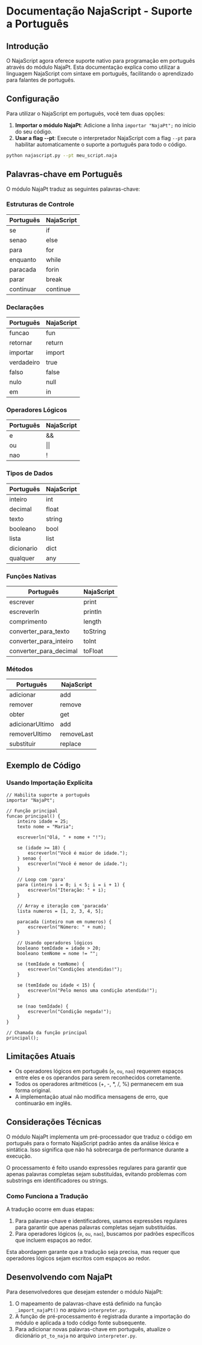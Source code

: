 # Documentação NajaScript - Suporte a Português

## Introdução

O NajaScript agora oferece suporte nativo para programação em português através do módulo NajaPt. Esta documentação explica como utilizar a linguagem NajaScript com sintaxe em português, facilitando o aprendizado para falantes de português.

## Configuração

Para utilizar o NajaScript em português, você tem duas opções:

1. **Importar o módulo NajaPt**: Adicione a linha `importar "NajaPt";` no início do seu código.
2. **Usar a flag --pt**: Execute o interpretador NajaScript com a flag `--pt` para habilitar automaticamente o suporte a português para todo o código.

```bash
python najascript.py --pt meu_script.naja
```

## Palavras-chave em Português

O módulo NajaPt traduz as seguintes palavras-chave:

### Estruturas de Controle
| Português | NajaScript |
|-----------|------------|
| se        | if         |
| senao     | else       |
| para      | for        |
| enquanto  | while      |
| paracada  | forin      |
| parar     | break      |
| continuar | continue   |

### Declarações
| Português   | NajaScript |
|-------------|------------|
| funcao      | fun        |
| retornar    | return     |
| importar    | import     |
| verdadeiro  | true       |
| falso       | false      |
| nulo        | null       |
| em          | in         |

### Operadores Lógicos
| Português   | NajaScript |
|-------------|------------|
| e           | &&         |
| ou          | \|\|       |
| nao         | !          |

### Tipos de Dados
| Português   | NajaScript |
|-------------|------------|
| inteiro     | int        |
| decimal     | float      |
| texto       | string     |
| booleano    | bool       |
| lista       | list       |
| dicionario  | dict       |
| qualquer    | any        |

### Funções Nativas
| Português            | NajaScript  |
|----------------------|-------------|
| escrever             | print       |
| escreverln           | println     |
| comprimento          | length      |
| converter_para_texto | toString    |
| converter_para_inteiro | toInt     |
| converter_para_decimal | toFloat   |

### Métodos
| Português     | NajaScript |
|---------------|------------|
| adicionar     | add        |
| remover       | remove     |
| obter         | get        |
| adicionarUltimo | add      |
| removerUltimo | removeLast |
| substituir    | replace    |

## Exemplo de Código

### Usando Importação Explícita

```
// Habilita suporte a português
importar "NajaPt";

// Função principal
funcao principal() {
    inteiro idade = 25;
    texto nome = "Maria";
    
    escreverln("Olá, " + nome + "!");
    
    se (idade >= 18) {
        escreverln("Você é maior de idade.");
    } senao {
        escreverln("Você é menor de idade.");
    }
    
    // Loop com 'para'
    para (inteiro i = 0; i < 5; i = i + 1) {
        escreverln("Iteração: " + i);
    }
    
    // Array e iteração com 'paracada'
    lista numeros = [1, 2, 3, 4, 5];
    
    paracada (inteiro num em numeros) {
        escreverln("Número: " + num);
    }
    
    // Usando operadores lógicos
    booleano temIdade = idade > 20;
    booleano temNome = nome != "";
    
    se (temIdade e temNome) {
        escreverln("Condições atendidas!");
    }
    
    se (temIdade ou idade < 15) {
        escreverln("Pelo menos uma condição atendida!");
    }
    
    se (nao temIdade) {
        escreverln("Condição negada!");
    }
}

// Chamada da função principal
principal();
```

## Limitações Atuais

- Os operadores lógicos em português (`e`, `ou`, `nao`) requerem espaços entre eles e os operandos para serem reconhecidos corretamente.
- Todos os operadores aritméticos (+, -, *, /, %) permanecem em sua forma original.
- A implementação atual não modifica mensagens de erro, que continuarão em inglês.

## Considerações Técnicas

O módulo NajaPt implementa um pré-processador que traduz o código em português para o formato NajaScript padrão antes da análise léxica e sintática. Isso significa que não há sobrecarga de performance durante a execução.

O processamento é feito usando expressões regulares para garantir que apenas palavras completas sejam substituídas, evitando problemas com substrings em identificadores ou strings.

### Como Funciona a Tradução

A tradução ocorre em duas etapas:

1. Para palavras-chave e identificadores, usamos expressões regulares para garantir que apenas palavras completas sejam substituídas.
2. Para operadores lógicos (`e`, `ou`, `nao`), buscamos por padrões específicos que incluem espaços ao redor.

Esta abordagem garante que a tradução seja precisa, mas requer que operadores lógicos sejam escritos com espaços ao redor.

## Desenvolvendo com NajaPt

Para desenvolvedores que desejam estender o módulo NajaPt:

1. O mapeamento de palavras-chave está definido na função `_import_najaPt()` no arquivo `interpreter.py`.
2. A função de pré-processamento é registrada durante a importação do módulo e aplicada a todo código fonte subsequente.
3. Para adicionar novas palavras-chave em português, atualize o dicionário `pt_to_naja` no arquivo `interpreter.py`. 